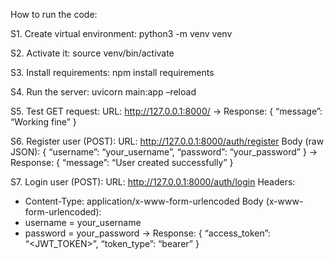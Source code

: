 How to run the code:

S1. Create virtual environment:
python3 -m venv venv

S2. Activate it:
source venv/bin/activate

S3. Install requirements:
npm install requirements

S4. Run the server:
uvicorn main:app –reload

S5. Test GET request:
URL: http://127.0.0.1:8000/
→ Response: { “message”: “Working fine” }

S6. Register user (POST):
URL: http://127.0.0.1:8000/auth/register
Body (raw JSON):
{
“username”: “your_username”,
“password”: “your_password”
}
→ Response: { “message”: “User created successfully” }

S7. Login user (POST):
URL: http://127.0.0.1:8000/auth/login
Headers:
- Content-Type: application/x-www-form-urlencoded
Body (x-www-form-urlencoded):
- username = your_username
- password = your_password
→ Response:
{
“access_token”: “<JWT_TOKEN>”,
“token_type”: “bearer”
}